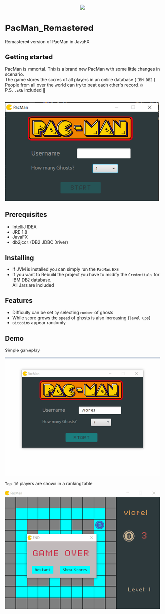 <p align="center"><img src="/screenshots/pacmanico.ico" width="100"></p>

# PacMan_Remastered
Remastered version of PacMan in JavaFX

## Getting started
PacMan is immortal. This is a brand new PacMan with some little changes in scenario.  
The game stores the scores of all players in an online database ( `IBM DB2` )  
People from all over the world can try to beat each other's record. 🔥   
P.S. `.EXE` included 🤩  

</br>

<img src="/screenshots/screenshot1.PNG" width="500">


## Prerequisites
* IntelliJ IDEA
* JRE 1.8
* JavaFX 
* db2jcc4 (DB2 JDBC Driver)

## Installing
- If JVM is installed you can simply run the `PacMan.EXE`
- If you want to Rebuild the project you have to modify the `Credentials` for IBM DB2 database.  
All Jars are included

## Features
* Difficulty can be set by selecting `number` of ghosts
* While score grows the `speed` of ghosts is also increasing (`level ups`)
* `Bitcoins` appear randomly

## Demo
Simple gameplay

<img src="/screenshots/gif1.gif" width="600">

`Top 10` players are shown in a ranking table

<img src="/screenshots/gif2.gif" width="600">
